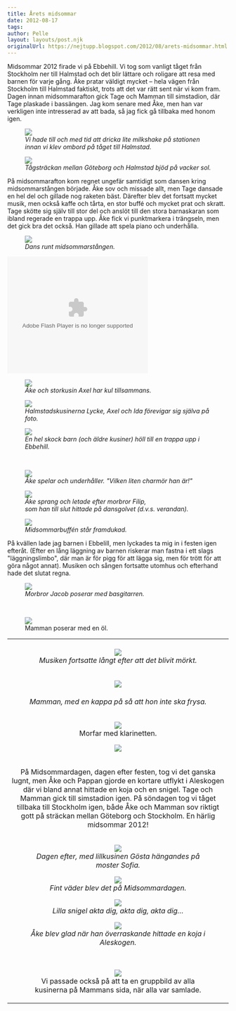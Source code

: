 ```yaml
---
title: Årets midsommar
date: 2012-08-17
tags: 	
author: Pelle
layout: layouts/post.njk
originalUrl: https://nejtupp.blogspot.com/2012/08/arets-midsommar.html
---
```


<div class="p1" style="text-align: left;">Midsommar 2012 firade vi på Ebbehill. Vi tog som vanligt tåget från Stockholm ner till Halmstad och det blir lättare och roligare att resa med barnen för varje gång. Åke pratar väldigt mycket – hela vägen från Stockholm till Halmstad faktiskt, trots att det var rätt sent när vi kom fram. Dagen innan midsommarafton gick Tage och Mamman till simstadion, där Tage plaskade i bassängen. Jag kom senare med Åke, men han var verkligen inte intresserad av att bada, så jag fick gå tillbaka med honom igen.</div><div class="p2" style="text-align: left;">

<figure>
	<img src="../../../../img/Midsommar+pa%CC%8A+Ebbehill_1.jpg">
	<figcaption><div class="p1"><i>Vi hade till och med tid att dricka lite milkshake på stationen innan vi klev ombord på tåget till Halmstad.</i></div></figcaption>
</figure>

<div class="p1" style="text-align: left;">

<figure>
	<img src="../../../../img/Midsommar+pa%CC%8A+Ebbehill_2.jpg">
	<figcaption><div class="p1"><i>Tågsträckan mellan Göteborg och Halmstad bjöd på vacker sol.</i></div></figcaption>
</figure>

<div class="p1" style="text-align: left;"><div class="p1" style="text-align: left;">På midsommarafton kom regnet ungefär samtidigt som dansen kring midsommarstången började. Åke sov och missade allt, men Tage dansade en hel del och gillade nog raketen bäst. Därefter blev det fortsatt mycket musik, men också kaffe och tårta, en stor buffé och mycket prat och skratt. Tage skötte sig själv till stor del och anslöt till den stora barnaskaran som ibland regerade en trappa upp. Åke fick vi punktmarkera i trängseln, men det gick bra det också. Han gillade att spela piano och underhålla.</div><div class="p2" style="text-align: left;">

<figure>
	<img src="../../../../img/Midsommar+pa%CC%8A+Ebbehill_3.jpg">
	<figcaption><div class="p1"><i>Dans runt midsommarstången.</i></div></figcaption>
</figure>

<div class="p2" style="text-align: left;"><div class="p2" style="text-align: left;"><object class="BLOGGER-picasa-video" classid="clsid:D27CDB6E-AE6D-11cf-96B8-444553540000" codebase="http://download.macromedia.com/pub/shockwave/cabs/flash/swflash.cab#version=6,0,40,0" data-thumbnail-src="https://lh4.googleusercontent.com/-r8-JLaUI3Ns/UCwN3XoeLwI/AAAAAAAACbI/MRLb-eKIQgE/s1600/Midsommar%2Bpa%25CC%258A%2BEbbehill_4.mp4" height="266" width="320"><param name="movie" value="http://video.google.com/googleplayer.swf?videoUrl=http%3A%2F%2Fredirector.googlevideo.com%2Fvideoplayback%3Fid%3Dd319dd0c75de20e9%26itag%3D18%26source%3Dpicasa%26cmo%3Dsensitive_content%253Dyes%26ip%3D0.0.0.0%26ipbits%3D0%26expire%3D1347656415%26sparams%3Did%2Citag%2Csource%2Cip%2Cipbits%2Cexpire%26signature%3D66C763952EB0E477BE5BBAC28FDEC772840AD6DB.557843B5CB9F11E97A915B5E1E76903F280685B%26key%3Dlh1"><param name="bgcolor" value="#FFFFFF"><param name="allowFullScreen" value="true"><embed width="320" height="266" src="http://video.google.com/googleplayer.swf?videoUrl=http%3A%2F%2Fredirector.googlevideo.com%2Fvideoplayback%3Fid%3Dd319dd0c75de20e9%26itag%3D18%26source%3Dpicasa%26cmo%3Dsensitive_content%253Dyes%26ip%3D0.0.0.0%26ipbits%3D0%26expire%3D1347656415%26sparams%3Did%2Citag%2Csource%2Cip%2Cipbits%2Cexpire%26signature%3D66C763952EB0E477BE5BBAC28FDEC772840AD6DB.557843B5CB9F11E97A915B5E1E76903F280685B%26key%3Dlh1" type="application/x-shockwave-flash" allowfullscreen="true"></object></div><div class="p2" style="text-align: left;"><div class="p2" style="text-align: left;">

<figure>
	<img src="../../../../img/Midsommar+pa%CC%8A+Ebbehill_10.jpg">
	<figcaption><div class="p1"><i>Åke och storkusin Axel har kul tillsammans.</i></div></figcaption>
</figure>



<figure>
	<img src="../../../../img/Midsommar+pa%CC%8A+Ebbehill_6.jpg">
	<figcaption><div class="p1"><i>Halmstadskusinerna Lycke, Axel och Ida förevigar sig själva på foto.</i></div></figcaption>
</figure>



<figure>
	<img src="../../../../img/Midsommar+pa%CC%8A+Ebbehill_7.jpg">
	<figcaption><div class="p1"><i>En hel skock barn (och äldre kusiner) höll till en trappa upp i Ebbehill.</i></div></figcaption>
</figure>

<br>

<figure>
	<img src="../../../../img/Midsommar+pa%CC%8A+Ebbehill_11.jpg"></td></tr><tr><td class="tr-caption" style="text-align: center;"><div class="p1"><i>Åke spelar och underhåller. "Vilken liten charmör han är!"</i></div></figcaption>
</figure>



<figure>
	<img src="../../../../img/Midsommar+pa%CC%8A+Ebbehill_8.jpg"></td></tr><tr><td class="tr-caption" style="text-align: center;"><div class="p1"><i>Åke sprang och letade efter morbror Filip, <br>som han till slut hittade på dansgolvet (d.v.s. verandan).</i></div></figcaption>
</figure>



<figure>
	<img src="../../../../img/Midsommar+pa%CC%8A+Ebbehill_5.jpg">
	<figcaption><div class="p1"><i>Midsommarbuffén står framdukad.</i></div></figcaption>
</figure>

<div class="p1" style="text-align: left;">På kvällen lade jag barnen i Ebbelill, men lyckades ta mig in i festen igen efteråt. (Efter en lång läggning av barnen riskerar man fastna i ett slags "läggningslimbo", där man är för pigg för att lägga sig, men för trött för att göra något annat). Musiken och sången fortsatte utomhus och efterhand hade det slutat regna.</div><div class="p2" style="text-align: left;">

<figure>
	<img src="../../../../img/Midsommar+pa%CC%8A+Ebbehill_16.jpg"></td></tr><tr><td class="tr-caption" style="text-align: center;"><div class="p1"><i>Morbror Jacob poserar med basgitarren.</i></div></figcaption>
</figure>

<br>

<figure>
	<img src="../../../../img/Midsommar+pa%CC%8A+Ebbehill_9.jpg">
	<figcaption>Mamman poserar med en öl. </figcaption>
</figure><table align="center" cellpadding="0" cellspacing="0" class="tr-caption-container" style="margin-left: auto; margin-right: auto; text-align: center;"><tbody><tr><td style="text-align: center;"><br><img src="../../../../img/Midsommar+pa%CC%8A+Ebbehill_13.jpg">
	<figcaption><div class="p1"><i>Musiken fortsatte långt efter att det blivit mörkt.</i></div></figcaption>
</figure>

<br>

<figure>
	<img src="../../../../img/Midsommar+pa%CC%8A+Ebbehill_14.jpg"></td></tr><tr><td class="tr-caption" style="text-align: center;"><div class="p1"><i>Mamman, med en kappa på så att hon inte ska frysa.</i></div></figcaption>
</figure>

<br>

<figure>
	<img src="../../../../img/Midsommar+pa%CC%8A+Ebbehill_15.jpg">
	<figcaption>Morfar med klarinetten.</figcaption>
</figure>

<figure>
	<img src="../../../../img/Midsommar+pa%CC%8A+Ebbehill_12.jpg">
	<figcaption><br></figcaption>
</figure>

På Midsommardagen, dagen efter festen, tog vi det ganska lugnt, men Åke och Pappan gjorde en kortare utflykt i Aleskogen där vi bland annat hittade en koja och en snigel. Tage och Mamman gick till simstadion igen. På söndagen tog vi tåget tillbaka till Stockholm igen, både Åke och Mamman sov riktigt gott på sträckan mellan Göteborg och Stockholm. En härlig midsommar 2012!<br><br>

<figure>
	<img src="../../../../img/Midsommar+pa%CC%8A+Ebbehill_17.jpg">
	<figcaption><div class="p1"><i>Dagen efter, med lillkusinen Gösta hängandes på moster Sofia.</i></div></figcaption>
</figure>



<figure>
	<img src="../../../../img/Midsommar+pa%CC%8A+Ebbehill_18.jpg">
	<figcaption><div class="p1"><i>Fint väder blev det på Midsommardagen.</i></div></figcaption>
</figure>



<figure>
	<img src="../../../../img/Midsommar+pa%CC%8A+Ebbehill_19.jpg">
	<figcaption><div class="p1"><i>Lilla snigel akta dig, akta dig, akta dig…</i></div></figcaption>
</figure>



<figure>
	<img src="../../../../img/Midsommar+pa%CC%8A+Ebbehill_20.jpg">
	<figcaption><div class="p1"><i>Åke blev glad när han överraskande hittade en koja i Aleskogen.</i></div></figcaption>
</figure>

<br>

<figure>
	<img src="../../../../img/Midsommar+pa%CC%8A+Ebbehill_21.jpg">
	<figcaption>Vi passade också på att ta en gruppbild av alla kusinerna på Mammans sida, när alla var samlade.</figcaption>
</figure>
